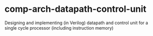 # comp-arch-datapath-control-unit
Designing and implementing (in Verilog) datapath and control unit for a single cycle processor (including instruction memory)
